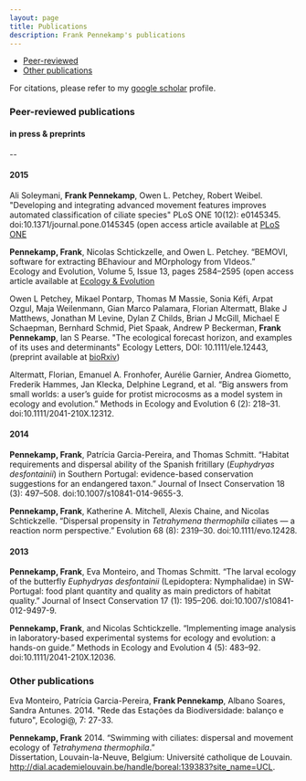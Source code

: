 ```yaml
---
layout: page
title: Publications
description: Frank Pennekamp's publications
---
```


<div class="navbar">
    <div class="navbar-inner">
        <ul class="nav">
            <li><a href="#Peer-reviewed">Peer-reviewed</a></li>
            <li><a href="#others">Other publications</a></li>
        </ul>
    </div>
</div>

For citations, please refer to my [google scholar](http://scholar.google.de/citations?user=yRx8FTsAAAAJ&hl=de) profile.    

### <a name="Peer-reviewed"></a>Peer-reviewed publications

#### in press & preprints   

--

#### 2015

Ali Soleymani, **Frank Pennekamp**, Owen L. Petchey, Robert Weibel. "Developing and integrating advanced movement features improves automated classification of ciliate species"
PLoS ONE 10(12): e0145345. doi:10.1371/journal.pone.0145345 (open access article available at [PLoS ONE](http://journals.plos.org/plosone/article?id=10.1371/journal.pone.0145345)

**Pennekamp, Frank**, Nicolas Schtickzelle, and Owen L. Petchey. “BEMOVI, software for extracting BEhaviour and MOrphology from VIdeos.”         
Ecology and Evolution, Volume 5, Issue 13, pages 2584–2595 (open access article available at [Ecology & Evolution](http://onlinelibrary.wiley.com/doi/10.1002/ece3.1529/abstract)

Owen L Petchey, Mikael Pontarp, Thomas M Massie, Sonia Kéfi, Arpat Ozgul, Maja Weilenmann, Gian Marco Palamara, Florian Altermatt, Blake J Matthews, Jonathan M Levine, Dylan Z Childs, Brian J McGill, Michael E Schaepman, Bernhard Schmid, Piet Spaak, Andrew P Beckerman, **Frank Pennekamp**, Ian S Pearse. 
"The ecological forecast horizon, and examples of its uses and determinants" Ecology Letters, DOI: 10.1111/ele.12443, (preprint available at [bioRxiv](http://dx.doi.org/10.1101/013441))

Altermatt, Florian, Emanuel A. Fronhofer, Aurélie Garnier, Andrea Giometto, Frederik Hammes, Jan Klecka, Delphine Legrand, et al. “Big answers from small worlds: a user’s guide for protist microcosms as a model system in ecology and evolution.”
Methods in Ecology and Evolution 6 (2): 218–31. doi:10.1111/2041-210X.12312.


#### 2014

**Pennekamp, Frank**, Patrícia Garcia-Pereira, and Thomas Schmitt. “Habitat requirements and dispersal ability of the Spanish fritillary (_Euphydryas desfontainii_) in Southern Portugal: evidence-based conservation suggestions for an endangered taxon.” 
Journal of Insect Conservation 18 (3): 497–508. doi:10.1007/s10841-014-9655-3.

**Pennekamp, Frank**, Katherine A. Mitchell, Alexis Chaine, and Nicolas Schtickzelle. “Dispersal propensity in _Tetrahymena thermophila_ ciliates — a reaction norm perspective.” 
Evolution 68 (8): 2319–30. doi:10.1111/evo.12428.   

    
#### 2013

**Pennekamp, Frank**, Eva Monteiro, and Thomas Schmitt. “The larval ecology of the butterfly _Euphydryas desfontainii_ (Lepidoptera: Nymphalidae) in SW-Portugal: food plant quantity and quality as main predictors of habitat quality.” 
Journal of Insect Conservation 17 (1): 195–206. doi:10.1007/s10841-012-9497-9.   

**Pennekamp, Frank**, and Nicolas Schtickzelle. “Implementing image analysis in laboratory-based experimental systems for ecology and evolution: a hands-on guide.”
Methods in Ecology and Evolution 4 (5): 483–92. doi:10.1111/2041-210X.12036.    


### <a name="others"></a>Other publications

Eva Monteiro, Patrícia Garcia-Pereira, **Frank Pennekamp**, Albano Soares, Sandra Antunes. 2014. "Rede das Estações da Biodiversidade: balanço e futuro", Ecologi@, 7: 27-33.

**Pennekamp, Frank** 2014. “Swimming with ciliates: dispersal and movement ecology of *Tetrahymena thermophila*.”     
Dissertation, Louvain-la-Neuve, Belgium: Université catholique de Louvain.     
http://dial.academielouvain.be/handle/boreal:139383?site_name=UCL.



